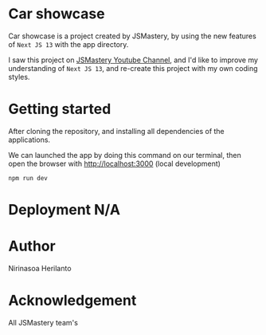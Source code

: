 # Car showcase

Car showcase is a project created by JSMastery, by using the new features of `Next JS 13` with the app directory.

I saw this project on [JSMastery Youtube Channel](https://www.youtube.com/watch?v=pUNSHPyVryU), and I'd like to improve my understanding of `Next JS 13`, and re-create this project with my own coding styles.

# Getting started

After cloning the repository, and installing all dependencies of the applications.

We can launched the app by doing this command on our terminal, then open the browser with [http://localhost:3000](http://localhost:3000) (local development)

```
npm run dev
```

# Deployment N/A

# Author

Nirinasoa Herilanto

# Acknowledgement

All JSMastery team's
